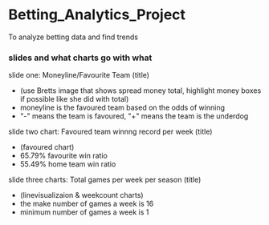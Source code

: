 # Betting_Analytics_Project
To analyze betting data and find trends



### slides and what charts go with what
slide one: Moneyline/Favourite Team (title)
- (use Bretts image that shows spread money total, highlight money boxes if possible like she did with total)
- moneyline is the favoured team based on the odds of winning
- "-" means the team is favoured, "+" means the team is the underdog

slide two chart: Favoured team winnng record per week (title)
- (favoured chart)
- 65.79% favourite win ratio
- 55.49% home team win ratio

slide three charts: Total games per week per season (title)
- (linevisualizaion & weekcount charts)
- the make number of games a week is 16
- minimum number of games a week is 1
